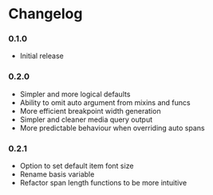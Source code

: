 # Changelog

### 0.1.0

* Initial release

### 0.2.0

* Simpler and more logical defaults
* Ability to omit auto argument from mixins and funcs
* More efficient breakpoint width generation
* Simpler and cleaner media query output
* More predictable behaviour when overriding auto spans

### 0.2.1

* Option to set default item font size
* Rename basis variable
* Refactor span length functions to be more intuitive